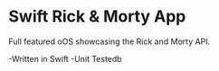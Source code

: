 # Swift Rick & Morty App

Full featured oOS showcasing the Rick and Morty API.

-Written in Swift
-Unit Testedb
